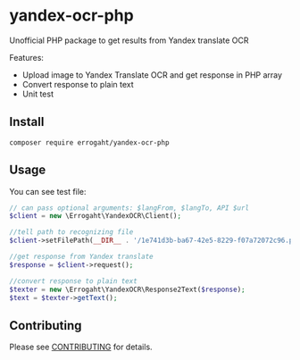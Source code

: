 # yandex-ocr-php
Unofficial PHP package to get results from Yandex translate OCR

Features:
- Upload image to Yandex Translate OCR and get response in PHP array
- Convert response to plain text
- Unit test

## Install

`composer require errogaht/yandex-ocr-php`

## Usage

You can see test file:

```php
// can pass optional arguments: $langFrom, $langTo, API $url
$client = new \Errogaht\YandexOCR\Client();

//tell path to recognizing file
$client->setFilePath(__DIR__ . '/1e741d3b-ba67-42e5-8229-f07a72072c96.png');

//get response from Yandex translate
$response = $client->request();

//convert response to plain text
$texter = new \Errogaht\YandexOCR\Response2Text($response);
$text = $texter->getText();
```

## Contributing

Please see [CONTRIBUTING](CONTRIBUTING.md) for details.